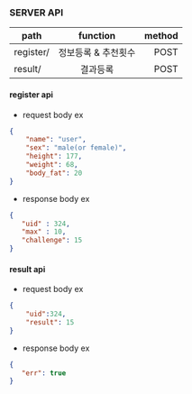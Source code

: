 ### SERVER API
path | function | method
---|:---:|---:
register/ | 정보등록 & 추천횟수 | POST
result/ | 결과등록 | POST

#### register api
 - request body ex
~~~json
{
    "name": "user",
    "sex": "male(or female)",
    "height": 177,
    "weight": 68,
    "body_fat": 20
}
~~~
 - response body ex
 ~~~json
{
    "uid" : 324,
    "max" : 10,
    "challenge": 15
}
~~~

#### result api
 - request body ex
~~~json
{
    "uid":324,
    "result": 15
}
~~~
 - response body ex
 ~~~json
{
	"err": true
}
~~~

